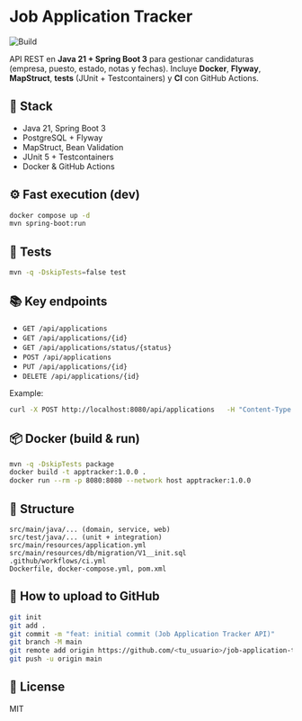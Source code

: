 # Job Application Tracker

![Build](https://github.com/<tu_usuario>/job-application-tracker/actions/workflows/ci.yml/badge.svg)

API REST en **Java 21 + Spring Boot 3** para gestionar candidaturas (empresa, puesto, estado, notas y fechas). Incluye **Docker**, **Flyway**, **MapStruct**, **tests** (JUnit + Testcontainers) y **CI** con GitHub Actions.

## 🚀 Stack
- Java 21, Spring Boot 3
- PostgreSQL + Flyway
- MapStruct, Bean Validation
- JUnit 5 + Testcontainers
- Docker & GitHub Actions

## ⚙️ Fast execution (dev)
```bash
docker compose up -d
mvn spring-boot:run
```

## 🧪 Tests
```bash
mvn -q -DskipTests=false test
```

## 📚 Key endpoints
- `GET /api/applications`
- `GET /api/applications/{id}`
- `GET /api/applications/status/{status}`
- `POST /api/applications`
- `PUT /api/applications/{id}`
- `DELETE /api/applications/{id}`

Example:
```bash
curl -X POST http://localhost:8080/api/applications   -H "Content-Type: application/json"   -d '{"company":"Acme","position":"Backend Java","status":"APPLIED","notes":"contacted by LinkedIn"}'
```

## 📦 Docker (build & run)
```bash
mvn -q -DskipTests package
docker build -t apptracker:1.0.0 .
docker run --rm -p 8080:8080 --network host apptracker:1.0.0
```

## 📝 Structure
```
src/main/java/... (domain, service, web)
src/test/java/... (unit + integration)
src/main/resources/application.yml
src/main/resources/db/migration/V1__init.sql
.github/workflows/ci.yml
Dockerfile, docker-compose.yml, pom.xml
```

## 🔗 How to upload to GitHub
```bash
git init
git add .
git commit -m "feat: initial commit (Job Application Tracker API)"
git branch -M main
git remote add origin https://github.com/<tu_usuario>/job-application-tracker.git
git push -u origin main
```

## 📄 License
MIT
